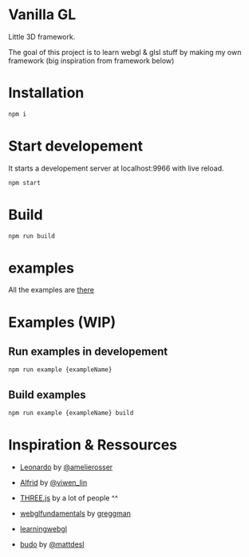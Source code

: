 # Vanilla GL

Little 3D framework.

The goal of this project is to learn webgl & glsl stuff by making my own framework (big inspiration from framework below)

# Installation
```bash
npm i
```

# Start developement

It starts a developement server at localhost:9966 with live reload.

```bash
npm start
```

# Build

```bash
npm run build
```

# examples

All the examples are [there](https://jojo.ninja/vanillagl/examples/)


# Examples (WIP)

## Run examples in developement
```bash
npm run example {exampleName}
```

## Build examples
```bash
npm run example {exampleName} build
```


# Inspiration & Ressources

*  [Leonardo](https://github.com/amelierosser/leonardo/) by [@amelierosser](https://twitter.com/ixviii_io?lang=en)

*  [Alfrid](https://github.com/yiwenl/Alfrid) by [@yiwen_lin](https://twitter.com/yiwen_lin?lang=en)

*  [THREE.js](https://github.com/mrdoob/three.js/) by a lot of people ^^

* [webglfundamentals](https://webglfundamentals.org/) by [greggman](https://github.com/greggman)

* [learningwebgl](http://learningwebgl.com/blog/?page_id=1217)

* [budo](https://github.com/mattdesl/budo) by [@mattdesl](https://twitter.com/mattdesl?lang=en)
